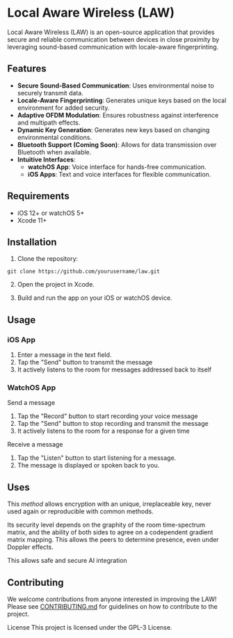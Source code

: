 # Local Aware Wireless (LAW)

Local Aware Wireless (LAW) is an open-source application that provides secure and reliable communication between devices in close proximity by leveraging sound-based communication with locale-aware fingerprinting.

## Features

* **Secure Sound-Based Communication**: Uses environmental noise to securely transmit data.
* **Locale-Aware Fingerprinting**: Generates unique keys based on the local environment for added security.
* **Adaptive OFDM Modulation**: Ensures robustness against interference and multipath effects.
* **Dynamic Key Generation**: Generates new keys based on changing environmental conditions.
* **Bluetooth Support (Coming Soon)**: Allows for data transmission over Bluetooth when available.
* **Intuitive Interfaces**:
	+ **watchOS App**: Voice interface for hands-free communication.
	+ **iOS Apps**: Text and voice interfaces for flexible communication.

## Requirements

* iOS 12+ or watchOS 5+
* Xcode 11+

## Installation

1. Clone the repository:
```
git clone https://github.com/yourusername/law.git
```

2. Open the project in Xcode.

3. Build and run the app on your iOS or watchOS device.

## Usage

### iOS App

1. Enter a message in the text field.
2. Tap the "Send" button to transmit the message
3. It actively listens to the room for messages addressed back to itself

### WatchOS App

Send a message

1. Tap the "Record" button to start recording your voice message
2. Tap the "Send" button to stop recording and transmit the message
3. It actively listens to the room for a response for a given time

Receive a message

1. Tap the "Listen" button to start listening for a message.
2. The message is displayed or spoken back to you.

## Uses

This *method* allows encryption with an unique, irreplaceable key, never used again or reproducible with common methods.

Its security level depends on the graphity of the room time-spectrum matrix, and the ability of both sides to agree on a codependent gradient matrix mapping. This allows the peers to determine presence, even under Doppler effects.

This allows safe and secure AI integration

## Contributing

We welcome contributions from anyone interested in improving the LAW! Please see [CONTRIBUTING.md](https://github.com/nightmedia/law/blob/master/CONTRIBUTING.md) for guidelines on how to contribute to the project.

License
This project is licensed under the GPL-3 License.
